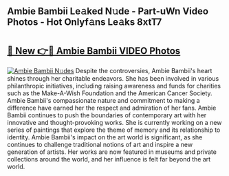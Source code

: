 ## Ambie Bambii Le𝚊ked N𝚞de - Part-uWn Video Photos - Hot Onlyf𝚊ns Le𝚊ks 8xtT7

# <h2><a href="http://ac39202.deff.icu/?id=Ambie+Bambii">🔗 New 👉🔴 Ambie Bambii VIDEO Photos</a></h2>

[![Ambie Bambii N𝚞des](https://i.imgur.com/rIISA9y.gif)](http://ac39202.deff.icu/?id=Ambie+Bambii)
Despite the controversies, Ambie Bambii's heart shines through her charitable endeavors. She has been involved in various philanthropic initiatives, including raising awareness and funds for charities such as the Make-A-Wish Foundation and the American Cancer Society. Ambie Bambii's compassionate nature and commitment to making a difference have earned her the respect and admiration of her fans. Ambie Bambii continues to push the boundaries of contemporary art with her innovative and thought-provoking works. She is currently working on a new series of paintings that explore the theme of memory and its relationship to identity. Ambie Bambii's impact on the art world is significant, as she continues to challenge traditional notions of art and inspire a new generation of artists. Her works are now featured in museums and private collections around the world, and her influence is felt far beyond the art world.
